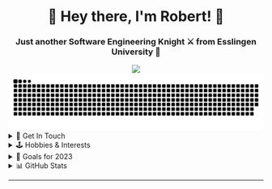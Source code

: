 <div align="center">

  <h1 align="center">👋 Hey there, I'm Robert! 🚀</h1>
  <h3 align="center">Just another Software Engineering Knight ⚔️ from Esslingen University 🏰</h3>
  <img src="https://media.giphy.com/media/WUlplcMpOCEmTGBtBW/giphy.gif" width="30">
  
</div>

<div align="center">
  <a href="https://github.com/robertfeo">
    <img  src="https://github.com/1999AZZAR/1999AZZAR/blob/main/resources/img/grid-snake.svg" alt="snake" />
  </a>
</div>

<details>
  <summary>🔗 Get In Touch</summary>
  <div align="center">
    <samp>
      <h2 align="center">Let's Connect! 🌐</h2>
      <p align="center">
        <br/>
        <a href="https://steamcommunity.com/id/addons01/" target="blank"><img align="center"
           src="https://img.shields.io/badge/Steam-000000?style=for-the-badge&logo=steam&logoColor=white"
           alt=addons01" height="30"/></a>
        <a href="https://discord.gg/j85GD8Vf" target="blank"><img align="center"
           src="https://img.shields.io/badge/Discord-7289DA?style=for-the-badge&logo=discord&logoColor=white"
           alt="addons01" height="30"/></a>
        <a href="mailto:fesko.robert@gmail.com" target="blank"><img align="center"
           src="https://img.shields.io/badge/gmail-EA4335.svg?style=for-the-badge&logo=gmail&logoColor=white"
           alt="azzar" height="30"/></a>
      </p>
    </samp>
  </div>
</details>

<details>
  <summary>🕹️ Hobbies & Interests</summary>
  <p align="center">I love playing chess 🎲, coding AI algorithms 🤖, and deep-diving into data structures 📊.</p>
</details>

<details>
  <summary>🎯 Goals for 2023</summary>
  <p align="center">My main focus is to contribute to open-source projects related to machine learning 🤓 and web development 💻.</p>
</details>

<details>
  <summary>📊 GitHub Stats</summary>
  <div align="center">
    <br>
    <a href="https://github.com/robertfeo">
      <img width="49.5%" src="https://github-readme-stats.vercel.app/api?username=robertfeo&show_icons=true&theme=gruvbox&hide_border=true" />
      <img width="49.5%" src="https://github-readme-streak-stats.herokuapp.com/?user=robertfeo&theme=gruvbox&hide_border=true" />
    </a>
  </div>
</details>

---
